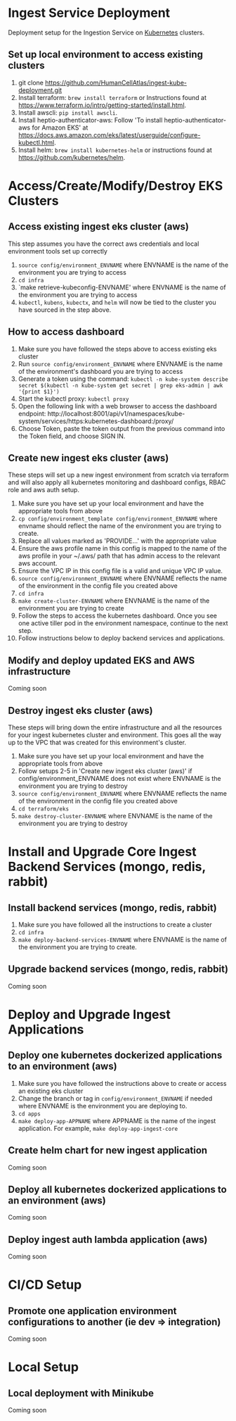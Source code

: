 # Ingest Service Deployment

Deployment setup for the Ingestion Service on  [Kubernetes](https://kubernetes.io/) clusters.

## Set up local environment to access existing clusters
1. git clone https://github.com/HumanCellAtlas/ingest-kube-deployment.git
2. Install terraform: `brew install terraform` or Instructions found at https://www.terraform.io/intro/getting-started/install.html.
3. Install awscli: `pip install awscli`.
4. Install heptio-authenticator-aws: Follow 'To install heptio-authenticator-aws for Amazon EKS' at https://docs.aws.amazon.com/eks/latest/userguide/configure-kubectl.html.
5. Install helm: `brew install kubernetes-helm` or instructions found at https://github.com/kubernetes/helm.

# Access/Create/Modify/Destroy EKS Clusters

## Access existing ingest eks cluster (aws)
This step assumes you have the correct aws credentials and local environment tools set up correctly
1. `source config/environment_ENVNAME` where ENVNAME is the name of the environment you are trying to access
2. `cd infra`
3. `make retrieve-kubeconfig-ENVNAME' where ENVNAME is the name of the environment you are trying to access
3. `kubectl`, `kubens`, `kubectx`, and `helm` will now be tied to the cluster you have sourced in the step above.

## How to access dashboard
1. Make sure you have followed the steps above to access existing eks cluster
2. Run `source config/environment_ENVNAME` where ENVNAME is the name of the environment's dashboard you are trying to access
3. Generate a token using the command:
	`kubectl -n kube-system describe secret $(kubectl -n kube-system get secret | grep eks-admin | awk '{print $1}')`
4. Start the kubectl proxy:
	`kubectl proxy`
5. Open the following link with a web browser to access the dashboard endpoint: http://localhost:8001/api/v1/namespaces/kube-system/services/https:kubernetes-dashboard:/proxy/
6. Choose Token, paste the token output from the previous command into the Token field, and choose SIGN IN.

## Create new ingest eks cluster (aws)
These steps will set up a new ingest environment from scratch via terraform and will also apply all kubernetes monitoring and dashboard configs, RBAC role and aws auth setup.
1. Make sure you have set up your local environment and have the appropriate tools from above
2. `cp config/environment_template config/environment_ENVNAME` where envname should reflect the name of the environment you are trying to create.
3. Replace all values marked as 'PROVIDE...' with the appropriate value
4. Ensure the aws profile name in this config is mapped to the name of the aws profile in your ~/.aws/ path that has admin access to the relevant aws account.
5. Ensure the VPC IP in this config file is a valid and unique VPC IP value.
6. `source config/environment_ENVNAME` where ENVNAME reflects the name of the environment in the config file you created above
6. `cd infra`
7. `make create-cluster-ENVNAME` where ENVNAME is the name of the environment you are trying to create
8. Follow the steps to access the kubernetes dashboard. Once you see one active tiller pod in the environment namespace, continue to the next step.
9. Follow instructions below to deploy backend services and applications.

## Modify and deploy updated EKS and AWS infrastructure
Coming soon

## Destroy ingest eks cluster (aws)
These steps will bring down the entire infrastructure and all the resources for your ingest kubernetes cluster and environment. This goes all the way up to the VPC that was created for this environment's cluster.
1. Make sure you have set up your local environment and have the appropriate tools from above
2. Follow setups 2-5 in 'Create new ingest eks cluster (aws)' if config/environment_ENVNAME does not exist where ENVNAME is the environment you are trying to destroy
3. `source config/environment_ENVNAME` where ENVNAME reflects the name of the environment in the config file you created above
4. `cd terraform/eks`
5. `make destroy-cluster-ENVNAME` where ENVNAME is the name of the environment you are trying to destroy

# Install and Upgrade Core Ingest Backend Services (mongo, redis, rabbit)

## Install backend services (mongo, redis, rabbit)
1. Make sure you have followed all the instructions to create a cluster
2. `cd infra`
2. `make deploy-backend-services-ENVNAME` where ENVNAME is the name of the environment you are trying to create.

## Upgrade backend services (mongo, redis, rabbit)
Coming soon

# Deploy and Upgrade Ingest Applications

## Deploy one kubernetes dockerized applications to an environment (aws)
1. Make sure you have followed the instructions above to create or access an existing eks cluster
2. Change the branch or tag in `config/environment_ENVNAME` if needed where ENVNAME is the environment you are deploying to.
3. `cd apps`
4. `make deploy-app-APPNAME` where APPNAME is the name of the ingest application. For example, `make deploy-app-ingest-core`

## Create helm chart for new ingest application
Coming soon

## Deploy all kubernetes dockerized applications to an environment (aws)
Coming soon

## Deploy ingest auth lambda application (aws)
Coming soon

# CI/CD Setup

## Promote one application environment configurations to another (ie dev => integration)
Coming soon

# Local Setup

## Local deployment with Minikube
Coming soon
